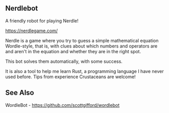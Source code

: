 ## Nerdlebot
A friendly robot for playing Nerdle!

https://nerdlegame.com/

Nerdle is a game where you try to guess a simple mathematical equation Wordle-style, that is, with clues
about which numbers and operators are and aren't in the equation and whether they are in the right spot.

This bot solves them automatically, with some success.

It is also a tool to help me learn Rust, a programming language I have never used before.  Tips from experience
Crustaceans are welcome!

## See Also
WordleBot - https://github.com/scottgifford/wordlebot
